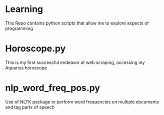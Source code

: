 # Learning

This Repo contains python scripts that allow me to explore aspects of programming

# Horoscope.py
This is my first successful endeavor at web scraping, accessing my Aquarius horoscope


# nlp_word_freq_pos.py
Use of NLTK package to perform word frequencies on multiple documents and tag parts of speech 
